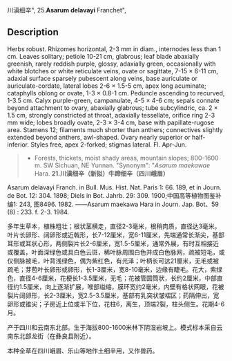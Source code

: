 川滇细辛",
25.**Asarum delavayi** Franchet",

## Description
Herbs robust. Rhizomes horizontal, 2-3 mm in diam., internodes less than 1 cm. Leaves solitary; petiole 10-21 cm, glabrous; leaf blade abaxially greenish, rarely reddish purple, glossy, adaxially green, occasionally with white blotches or white reticulate veins, ovate or sagittate, 7-15 × 6-11 cm, adaxial surface sparsely pubescent along veins, base auriculate or auriculate-cordate, lateral lobes 2-6 × 1.5-5 cm, apex long acuminate; cataphylls oblong or ovate, 1-3 × 0.8-1 cm. Peduncle ascending to recurved, 1-3.5 cm. Calyx purple-green, campanulate, 4-5 × 4-6 cm; sepals connate beyond attachment to ovary, abaxially glabrous; tube subcylindric, ca. 2 × 1.5 cm, strongly constricted at throat, adaxially tessellate, orifice ring 2-3 mm wide; lobes broadly ovate, 2-3 × 3-4 cm, base with papillate-rugose area. Stamens 12; filaments much shorter than anthers; connectives slightly extended beyond anthers, awl-shaped. Ovary nearly superior or half-inferior. Styles free, apex 2-forked; stigmas lateral. Fl. Apr-Jun.

> * Forests, thickets, moist shady areas, mountain slopes; 800-1600 m. SW Sichuan, NE Yunnan.
  "Synonym": "*Asarum* *maekawae* Hara.
**21.川滇细辛（新拟）牛蹄细辛（四川峨眉）**

Asarum delavayi Franch. in Bull. Mus. Hist. Nat. Paris 1: 66. 189, et in Journ. de Bot. 12: 304. 1898; Diels in Bot. Jahrb. 29: 309. 1900;中国高等植物图鉴补编1: 243, 图8496. 1982. ——Asarum maekawa Hara in Journ. Jap. Bot、59 (8) : 233. f. 2-3. 1984.

多年生草本，植株粗壮；根状茎横走，直径2-3毫米，根稍肉质，直径达3毫米。叶片长卵形、阔卵形或近戟形，长7-12厘米，宽6-11厘米，先端通常长渐尖，基部耳形或耳状心形，两侧裂片长2-6厘米，宽1.5-5厘米，通常外展，有时互相接近或覆盖，叶面深绿色或具白色云斑，稀叶脉周围白色并成白色脉网，疏被短毛，或仅侧脉被毛，叶背浅绿色，偶为紫红色，有光泽；叶柄长可达21厘米，无毛或被疏毛；芽苞叶长卵形或卵形，长1-3厘米，宽8-10毫米，边缘有睫毛。花大，紫绿色，直径4-6厘米，花梗长1-3.5厘米，无毛；花被管圆筒状，长约2厘米，中部直径约1.5厘米，向上逐渐扩展，喉部缢缩，膜环宽约2毫米，内壁有格状网眼，花被裂片阔卵形，长2-3厘米，宽2.5-3.5厘米，基部有乳突状皱褶区；药隔伸出，宽卵形或锥尖；子房近上位或半下位，花柱6，离生，顶端2裂，柱头侧生。花期4-6月。

产于四川和云南东北部。生于海拔800-1600米林下阴湿岩坡上。模式标本采自云南东北部龙街（在彝良县附近）。

本种全草在四川峨眉、乐山等地作土细辛用，又作兽药。
